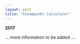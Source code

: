 ```yaml
---
layout: post
title: "Steampunkt Calculator"
---
```

**2017**

... more information to be added ....
